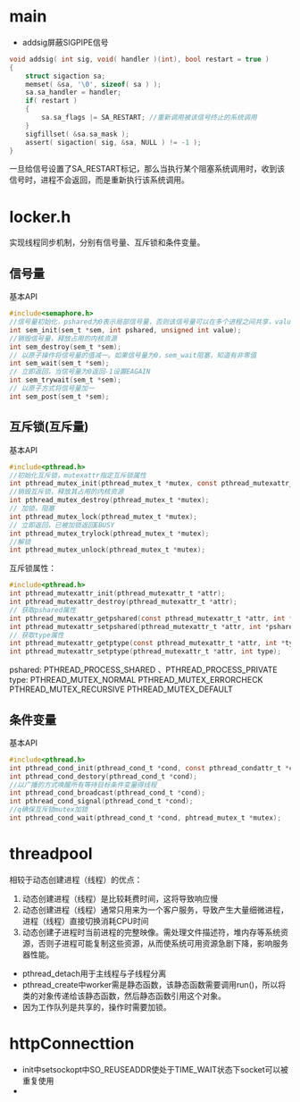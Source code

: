 
# main
- addsig屏蔽SIGPIPE信号
```c
void addsig( int sig, void( handler )(int), bool restart = true )
{
    struct sigaction sa;
    memset( &sa, '\0', sizeof( sa ) );
    sa.sa_handler = handler;
    if( restart )
    {
        sa.sa_flags |= SA_RESTART; //重新调用被该信号终止的系统调用
    }
    sigfillset( &sa.sa_mask );
    assert( sigaction( sig, &sa, NULL ) != -1 );
}
```
一旦给信号设置了SA_RESTART标记，那么当执行某个阻塞系统调用时，收到该信号时，进程不会返回，而是重新执行该系统调用。

# locker.h
实现线程同步机制，分别有信号量、互斥锁和条件变量。
## 信号量
基本API
```c
#include<semaphore.h>
//信号量初始化，pshared为0表示局部信号量，否则该信号量可以在多个进程之间共享，value指定初值
int sem_init(sem_t *sem, int pshared, unsigned int value);
//销毁信号量，释放占用的内核资源
int sem_destroy(sem_t *sem);
// 以原子操作将信号量的值减一。如果信号量为0，sem_wait阻塞，知道有非零值
int sem_wait(sem_t *sem);
// 立即返回，当信号量为0返回-1设置EAGAIN
int sem_trywait(sem_t *sem);
// 以原子方式将信号量加一
int sem_post(sem_t *sem);
```
## 互斥锁(互斥量)
基本API
```c
#include<pthread.h>
//初始化互斥锁，mutexattr指定互斥锁属性
int pthread_mutex_init(pthread_mutex_t *mutex, const pthread_mutexattr_t *mutexattr);
//销毁互斥锁，释放其占用的内核资源
int pthread_mutex_destroy(pthread_mutex_t *mutex);
// 加锁，阻塞
int pthread_mutex_lock(pthread_mutex_t *mutex);
// 立即返回，已被加锁返回EBUSY
int pthread_mutex_trylock(pthread_mutex_t *mutex);
//解锁
int pthread_mutex_unlock(pthread_mutex_t *mutex);
```
互斥锁属性：
```c
#include<pthread.h>
int pthread_mutexattr_init(pthread_mutexattr_t *attr);
int pthread_mutexattr_destroy(pthread_mutexattr_t *attr);
// 获取pshared属性
int pthread_mutexattr_getpshared(const pthread_mutexattr_t *attr, int *pshared);
int pthread_mutexattr_setpshared(pthread_mutexattr_t *attr, int *pshared);
// 获取type属性
int pthread_mutexattr_getptype(const pthread_mutexattr_t *attr, int *type);
int pthread_mutexattr_setptype(pthread_mutexattr_t *attr, int type);
```
pshared: PTHREAD_PROCESS_SHARED 、PTHREAD_PROCESS_PRIVATE<br/>type: PTHREAD_MUTEX_NORMAL PTHREAD_MUTEX_ERRORCHECK PTHREAD_MUTEX_RECURSIVE PTHREAD_MUTEX_DEFAULT
## 条件变量
基本API
```c
#include<pthread.h>
int pthread_cond_init(pthread_cond_t *cond, const pthread_condattr_t *cond_attr);
int pthread_cond_destory(pthread_cond_t *cond);
//以广播的方式唤醒所有等待目标条件变量得线程
int pthread_cond_broadcast(pthread_cond_t *cond);
int pthread_cond_signal(pthread_cond_t *cond);
//q确保互斥锁mutex加锁
int pthread_cond_wait(pthread_cond_t *cond, phtread_mutex_t *mutex);

```
# threadpool
相较于动态创建进程（线程）的优点：
1. 动态创建进程（线程）是比较耗费时间，这将导致响应慢
2. 动态创建进程（线程）通常只用来为一个客户服务，导致产生大量细微进程，进程（线程）直接切换消耗CPU时间
3. 动态创建子进程时当前进程的完整映像。需处理文件描述符，堆内存等系统资源，否则子进程可能复制这些资源，从而使系统可用资源急剧下降，影响服务器性能。

- pthread_detach用于主线程与子线程分离
- pthread_create中worker需是静态函数，该静态函数需要调用run()，所以将类的对象传递给该静态函数，然后静态函数引用这个对象。
- 因为工作队列是共享的，操作时需要加锁。


# httpConnecttion
- init中setsockopt中SO_REUSEADDR使处于TIME_WAIT状态下socket可以被重复使用
- 
